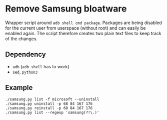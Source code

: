 # Remove Samsung bloatware

Wrapper script around `adb shell cmd package`.
Packages are being disabled for the current user from userspace (without root) and can easily be enabled again.
The script therefore creates two plain text files to keep track of the changes.

## Dependency

* `adb` (`adb shell` has to work)
* `sed`, `python3`

## Example

```
./samsung.py list -f microsoft --uninstall
./samsung.py uninstall -p 68 84 167 176
./samsung.py reinstall -p 68 84 167 176
./samsung.py list --regexp 'samsung(?!\.)'
```
